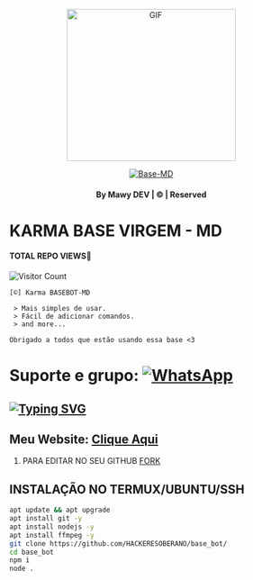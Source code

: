 <div align="center">

  <p align="center">

<img src="https://telegra.ph/file/39f83106b3cfe2125c39a.jpg" alt="GIF" width="300" height="270"/>

</p>

  <p align="center">

<a href="#"><img title="Base-MD" src="https://img.shields.io/badge/base-md-green?colorA=%23ff0000&colorB=%23017e40&style=for-the-badge"></a>

</p>

</div>

#### <p align="center"> By Mawy DEV | © | Reserved  </br> 

# KARMA BASE VIRGEM - MD
#### TOTAL REPO VIEWS📍
![Visitor Count](https://profile-counter.glitch.me/karmarobotbasevirgem/count.svg)

    [©] Karma BASEBOT-MD

     > Mais simples de usar.
     > Fácil de adicionar comandos.
     > and more...  
   
   ```Obrigado a todos que estão usando essa base <3```
   
# Suporte e grupo: <a href="https://linktr.ee/karmabot"><img alt="WhatsApp" src="https://img.shields.io/badge/-Whatsapp%20Group-lightgrey?style=for-the-badge&logo=whatsapp&logoColor=white"/></a>

## [![Typing SVG](https://readme-typing-svg.herokuapp.com?font=Rockstar-ExtraBold&color=F33A6A&lines=BEM-VINDO+AO+KARMA+MD+BASE+BOT.;CREATED+BY+MAWY+DEV;BEST+MULTIDEVICE+WA+BOT;OBRIGADO+POR+VISITAR+MEU+GIT)](https://git.io/typing-svg)

 </a>

</p>

 ## Meu Website: [Clique Aqui](linktr.ee/karmabot)

1. PARA EDITAR NO SEU GITHUB [FORK](https://github.com/HACKERESOBERANO/base_bot/fork)

## INSTALAÇÃO NO TERMUX/UBUNTU/SSH

```bash
apt update && apt upgrade
apt install git -y
apt install nodejs -y
apt install ffmpeg -y
git clone https://github.com/HACKERESOBERANO/base_bot/
cd base_bot
npm i
node .
```
